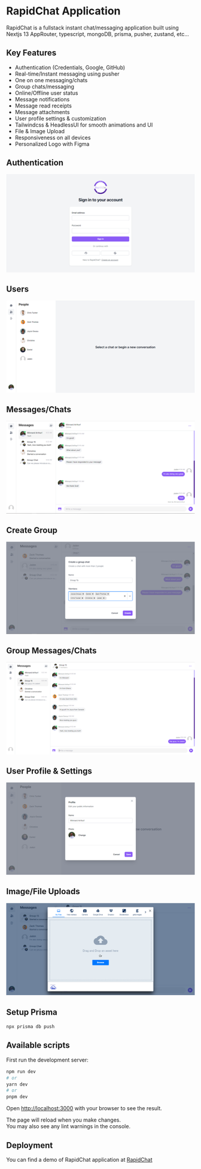 # RapidChat Application

RapidChat is a fullstack instant chat/messaging application built using Nextjs 13 AppRouter, typescript, mongoDB, prisma, pusher, zustand, etc...

## Key Features
- Authentication (Credentials, Google, GitHub)
- Real-time/Instant messaging using pusher  
- One on one messaging/chats
- Group chats/messaging
- Online/Offline user status
- Message notifications
- Message read receipts
- Message attachments
- User profile settings & customization
- Tailwindcss & HeadlessUI for smooth animations and UI
- File & Image Upload
- Responsiveness on all devices
- Personalized Logo with Figma

## Authentication
![Authentication](./public/images/demo/auth.png)

## Users
![Users](./public/images/demo/People.png)

## Messages/Chats
![Messages](./public/images/demo/Message.PNG)

## Create Group 
![Group](./public/images/demo/create-group-chat.PNG)

## Group Messages/Chats
![Group](./public/images/demo/group%20messages.PNG)

## User Profile & Settings
![User Profile and Settings](./public/images/demo/user-profile.png)

## Image/File Uploads
![Image Upload](./public/images/demo/image-upload.PNG)


## Setup Prisma
```bash 
npx prisma db push
```

## Available scripts

First run the development server:

```bash
npm run dev
# or
yarn dev
# or
pnpm dev
```

Open [http://localhost:3000](http://localhost:3000) with your browser to see the result.

The page will reload when you make changes.\
You may also see any lint warnings in the console.

## Deployment

You can find a demo of RapidChat application at [RapidChat](https://rapidchat-sigma.vercel.app/)